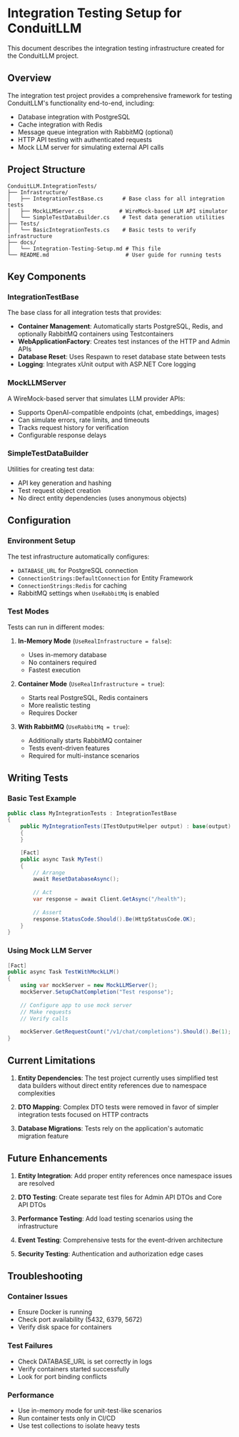 # Integration Testing Setup for ConduitLLM

This document describes the integration testing infrastructure created for the ConduitLLM project.

## Overview

The integration test project provides a comprehensive framework for testing ConduitLLM's functionality end-to-end, including:

- Database integration with PostgreSQL
- Cache integration with Redis  
- Message queue integration with RabbitMQ (optional)
- HTTP API testing with authenticated requests
- Mock LLM server for simulating external API calls

## Project Structure

```
ConduitLLM.IntegrationTests/
├── Infrastructure/
│   ├── IntegrationTestBase.cs      # Base class for all integration tests
│   ├── MockLLMServer.cs           # WireMock-based LLM API simulator
│   └── SimpleTestDataBuilder.cs    # Test data generation utilities
├── Tests/
│   └── BasicIntegrationTests.cs    # Basic tests to verify infrastructure
├── docs/
│   └── Integration-Testing-Setup.md # This file
└── README.md                        # User guide for running tests
```

## Key Components

### IntegrationTestBase

The base class for all integration tests that provides:

- **Container Management**: Automatically starts PostgreSQL, Redis, and optionally RabbitMQ containers using Testcontainers
- **WebApplicationFactory**: Creates test instances of the HTTP and Admin APIs
- **Database Reset**: Uses Respawn to reset database state between tests
- **Logging**: Integrates xUnit output with ASP.NET Core logging

### MockLLMServer

A WireMock-based server that simulates LLM provider APIs:

- Supports OpenAI-compatible endpoints (chat, embeddings, images)
- Can simulate errors, rate limits, and timeouts
- Tracks request history for verification
- Configurable response delays

### SimpleTestDataBuilder

Utilities for creating test data:

- API key generation and hashing
- Test request object creation
- No direct entity dependencies (uses anonymous objects)

## Configuration

### Environment Setup

The test infrastructure automatically configures:

- `DATABASE_URL` for PostgreSQL connection
- `ConnectionStrings:DefaultConnection` for Entity Framework
- `ConnectionStrings:Redis` for caching
- RabbitMQ settings when `UseRabbitMq` is enabled

### Test Modes

Tests can run in different modes:

1. **In-Memory Mode** (`UseRealInfrastructure = false`):
   - Uses in-memory database
   - No containers required
   - Fastest execution

2. **Container Mode** (`UseRealInfrastructure = true`):
   - Starts real PostgreSQL, Redis containers
   - More realistic testing
   - Requires Docker

3. **With RabbitMQ** (`UseRabbitMq = true`):
   - Additionally starts RabbitMQ container
   - Tests event-driven features
   - Required for multi-instance scenarios

## Writing Tests

### Basic Test Example

```csharp
public class MyIntegrationTests : IntegrationTestBase
{
    public MyIntegrationTests(ITestOutputHelper output) : base(output)
    {
    }

    [Fact]
    public async Task MyTest()
    {
        // Arrange
        await ResetDatabaseAsync();
        
        // Act
        var response = await Client.GetAsync("/health");
        
        // Assert
        response.StatusCode.Should().Be(HttpStatusCode.OK);
    }
}
```

### Using Mock LLM Server

```csharp
[Fact]
public async Task TestWithMockLLM()
{
    using var mockServer = new MockLLMServer();
    mockServer.SetupChatCompletion("Test response");
    
    // Configure app to use mock server
    // Make requests
    // Verify calls
    
    mockServer.GetRequestCount("/v1/chat/completions").Should().Be(1);
}
```

## Current Limitations

1. **Entity Dependencies**: The test project currently uses simplified test data builders without direct entity references due to namespace complexities

2. **DTO Mapping**: Complex DTO tests were removed in favor of simpler integration tests focused on HTTP contracts

3. **Database Migrations**: Tests rely on the application's automatic migration feature

## Future Enhancements

1. **Entity Integration**: Add proper entity references once namespace issues are resolved

2. **DTO Testing**: Create separate test files for Admin API DTOs and Core API DTOs

3. **Performance Testing**: Add load testing scenarios using the infrastructure

4. **Event Testing**: Comprehensive tests for the event-driven architecture

5. **Security Testing**: Authentication and authorization edge cases

## Troubleshooting

### Container Issues
- Ensure Docker is running
- Check port availability (5432, 6379, 5672)
- Verify disk space for containers

### Test Failures
- Check DATABASE_URL is set correctly in logs
- Verify containers started successfully
- Look for port binding conflicts

### Performance
- Use in-memory mode for unit-test-like scenarios
- Run container tests only in CI/CD
- Use test collections to isolate heavy tests